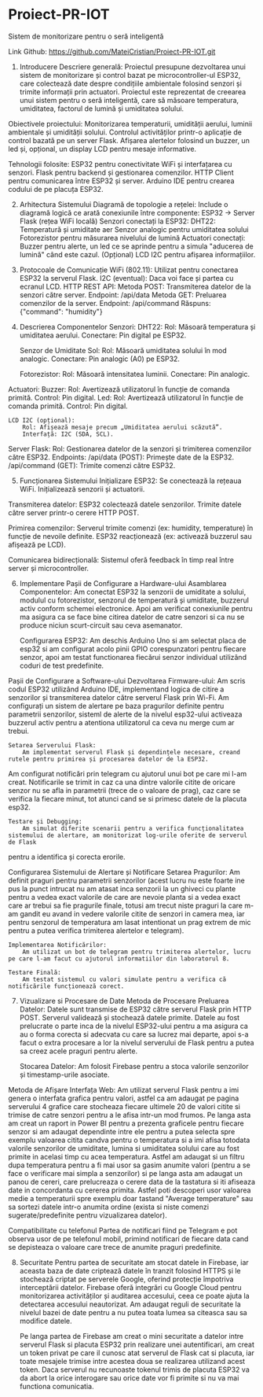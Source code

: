# Proiect-PR-IOT
Sistem de monitorizare pentru o seră inteligentă

Link Github: https://github.com/MateiCristian/Proiect-PR-IOT.git

1. Introducere
Descriere generală:
    Proiectul presupune dezvoltarea unui sistem de monitorizare și control bazat pe microcontroller-ul ESP32, 
care colectează date despre condițiile ambientale folosind senzori și trimite informații prin actuatori. Proiectul 
este reprezentat de creearea unui sistem pentru o seră inteligentă, care să măsoare temperatura, umiditatea, 
factorul de lumină și umiditatea solului.

Obiectivele proiectului:
    Monitorizarea temperaturii, umidității aerului, luminii ambientale și umidității solului.
    Controlul activităților printr-o aplicație de control bazată pe un server Flask.
    Afișarea alertelor folosind un buzzer, un led și, opțional, un display LCD pentru mesaje informative.

Tehnologii folosite:
    ESP32 pentru conectivitate WiFi și interfațarea cu senzori.
    Flask pentru backend și gestionarea comenzilor.
    HTTP Client pentru comunicarea între ESP32 și server.
    Arduino IDE pentru crearea codului de pe placuța ESP32.

2. Arhitectura Sistemului
Diagramă de topologie a rețelei:
    Include o diagramă logică ce arată conexiunile între componente:
        ESP32 -> Server Flask (rețea WiFi locală)
    Senzori conectați la ESP32:
        DHT22: Temperatură și umiditate aer 
        Senzor analogic pentru umiditatea solului
        Fotorezistor pentru măsurarea nivelului de lumină
    Actuatori conectați:
        Buzzer pentru alerte, un led ce se aprinde pentru a simula "aducerea de lumină" când este cazul.
        (Opțional) LCD I2C pentru afișarea informațiilor.

3. Protocoale de Comunicație
    WiFi (802.11): Utilizat pentru conectarea ESP32 la serverul Flask.
    I2C (eventual): Daca voi face și partea cu ecranul LCD.
    HTTP REST API:
        Metoda POST: Transmiterea datelor de la senzori către server.
        Endpoint: /api/data
        Metoda GET: Preluarea comenzilor de la server.
        Endpoint: /api/command
            Răspuns: {"command": "humidity"}

4. Descrierea Componentelor
Senzori:
    DHT22:
        Rol: Măsoară temperatura și umiditatea aerului.
        Conectare: Pin digital pe ESP32.
    
    Senzor de Umiditate Sol:
        Rol: Măsoară umiditatea solului în mod analogic.
        Conectare: Pin analogic (A0) pe ESP32.

    Fotorezistor:
        Rol: Măsoară intensitatea luminii.
        Conectare: Pin analogic.

Actuatori:
    Buzzer:
        Rol: Avertizează utilizatorul în funcție de comanda primită.
        Control: Pin digital.
    Led:
        Rol: Avertizează utilizatorul în funcție de comanda primită.
        Control: Pin digital.
   
    LCD I2C (opțional):
        Rol: Afișează mesaje precum „Umiditatea aerului scăzută”.
        Interfață: I2C (SDA, SCL).

Server Flask:
    Rol: Gestionarea datelor de la senzori și trimiterea comenzilor către ESP32.
    Endpoints:
        /api/data (POST): Primește date de la ESP32.
        /api/command (GET): Trimite comenzi către ESP32.

5. Funcționarea Sistemului
Inițializare ESP32:
    Se conectează la rețeaua WiFi.
    Inițializează senzorii și actuatorii.

Transmiterea datelor:
    ESP32 colectează datele senzorilor.
    Trimite datele către server printr-o cerere HTTP POST.

Primirea comenzilor:
    Serverul trimite comenzi (ex: humidity, temperature) în funcție de nevoile definite.
    ESP32 reacționează (ex: activează buzzerul sau afișează pe LCD).

Comunicarea bidirecțională:
    Sistemul oferă feedback în timp real între server și microcontroller.

6. Implementare
Pașii de Configurare a Hardware-ului
	Asamblarea Componentelor:
		Am conectat ESP32 la senzorii de umiditate a solului, modulul cu fotorezistor, senzorul de temperatură și umiditate, buzzerul activ conform schemei electronice.
Apoi am verificat conexiunile pentru  ma asigura ca se face bine citirea datelor de catre senzori si ca nu se produce niciun scurt-circuit sau ceva asemanator.

	Configurarea ESP32:
		Am deschis Arduino Uno si am selectat placa de esp32 si am configurat acolo pinii GPIO corespunzatori pentru fiecare senzor, apoi am testat functionarea
fiecărui senzor individual utilizând coduri de test predefinite.

Pașii de Configurare a Software-ului
	Dezvoltarea Firmware-ului:
		Am scris codul ESP32 utilizând Arduino IDE, implementand logica de citire a senzorilor și transmiterea datelor către serverul Flask prin Wi-Fi.
Am configurați un sistem de alertare pe baza pragurilor definite pentru parametrii senzorilor, sisteml de alerte de la nivelul esp32-ului activeaza buzzerul activ pentru
a atentiona utilizatorul ca ceva nu merge cum ar trebui.

	Setarea Serverului Flask:
		Am implementat serverul Flask și dependințele necesare, creand rutele pentru primirea și procesarea datelor de la ESP32.
Am configurat notificări prin telegram cu ajutorul unui bot pe care mi l-am creat. Notificarile se trimit in caz ca una dintre valorile citite de oricare senzor
nu se afla in parametrii (trece de o valoare de prag), caz care se verifica la fiecare minut, tot atunci cand se si primesc datele de la placuta esp32.

	Testare și Debugging:
		Am simulat diferite scenarii pentru a verifica funcționalitatea sistemului de alertare, am monitorizat log-urile oferite de serverul de Flask 
pentru a identifica și corecta erorile.

Configurarea Sistemului de Alertare și Notificare
	Setarea Pragurilor:
		Am definit praguri pentru parametrii senzorilor (acest lucru nu este foarte ine pus la punct intrucat nu am atasat inca senzorii la un ghiveci cu 
plante pentru a vedea exact valorile de care are nevoie planta si a vedea exact care ar trebui sa fie pragurile finale, totusi am trecut niste praguri la care
m-am gandit eu avand in vedere valorile citite de senzori in camera mea, iar pentru senzorul de temperatura am lasat intentionat un prag extrem de mic pentru 
a putea verifica trimiterea alertelor e telegram).

	Implementarea Notificărilor:
		Am utilizat un bot de telegram pentru trimiterea alertelor, lucru pe care l-am facut cu ajutorul informatiilor din laboratorul 8.

	Testare Finală:
		Am testat sistemul cu valori simulate pentru a verifica că notificările funcționează corect.

7. Vizualizare si Procesare de Date
Metoda de Procesare
	Preluarea Datelor:
		Datele sunt transmise de ESP32 către serverul Flask prin HTTP POST. Serverul validează și stochează datele primite.
		Datele au fost prelucrate o parte inca de la nivelul ESP32-ului pentru a ma asigura ca au o forma corecta si adecvata cu care sa lucrez mai departe,
apoi s-a facut o extra procesare a lor la nivelul serverului de Flask pentru a putea sa creez acele praguri pentru alerte.	
	
	Stocarea Datelor:
		Am folosit Firebase pentru a stoca valorile senzorilor și timestamp-urile asociate.

Metoda de Afișare
	Interfața Web:
		Am utilizat serverul Flask pentru a imi genera o interfata grafica pentru valori, astfel ca am adaugat pe pagina serverului 4 grafice care stocheaza fiecare
ultimele 20 de valori citite si trimise de catre senzori pentru a le afisa intr-un mod frumos.
		Pe langa asta am creat un raport in Power BI pentru a prezenta graficele pentru fiecare senzor si am adaugat dependinte intre ele pentru a putea selecta
spre exemplu valoarea citita candva pentru o temperatura si a imi afisa totodata valorile senzorilor de umiditate, lumina si umiditatea solului care au fost primite in 
acelasi timp cu acea temperatura. Astfel am adaugat si un filtru dupa temperatura pentru a fi mai usor sa gasim anumite valori (pentru a se face o verificare mai simpla 
a senzorilor) si pe langa asta am adaugat un panou de cereri, care prelucreaza o cerere data de la tastatura si iti afiseaza date in concordanta cu cererea primita. Astfel 
poti descoperi usor valoarea medie a temperaturii spre exemplu doar tastand "Average temperature" sau sa sortezi datele intr-o anumita ordine (exista si niste comenzi
sugerate/predefinite pentru vizualizarea datelor).

Compatibilitate cu telefonul
	Partea de notificari fiind pe Telegram e pot observa usor de pe telefonul mobil, primind notificari de fiecare data cand se depisteaza o valoare care trece de 
anumite praguri predefinite.

8. Securitate
	Pentru partea de securitate am stocat datele in Firebase, iar aceasta baza de date criptează datele în tranzit folosind HTTPS și le stochează criptat pe 
serverele Google, oferind protecție împotriva interceptării datelor. Firebase oferă integrări cu Google Cloud pentru monitorizarea activităților și 
auditarea accesului, ceea ce poate ajuta la detectarea accesului neautorizat.
	Am adaugat reguli de securitate la nivelul bazei de date pentru a nu putea toata lumea sa citeasca sau sa modifice datele.

	Pe langa partea de Firebase am creat o mini securitate a datelor intre serverul Flask si placuta ESP32 prin realizare unei autentificari, am creat
un token privat pe care il cunosc atat serverul de Flask cat si placuta, iar toate mesajele trimise intre acestea doua se realizarea utilizand acest token.
Daca serverul nu recunoaste tokenul trimis de placuta ESP32 va da abort la orice interogare sau orice date vor fi primite si nu va mai functiona comunicatia.

